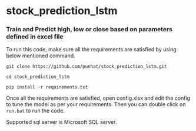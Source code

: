 # stock_prediction_lstm
### Train and Predict high, low or close based on parameters defined in excel file

To run this code, make sure all the requirements are satisfied by using below mentioned command.

``git clone https://github.com/punhat/stock_prediction_lstm.git``

``cd stock_prediction_lstm``

``pip install -r requirements.txt``

Once all the requirements are satisfied, open config.xlsx and edit the config to tune the model as per your requirements. Then you can double click on
``run.bat`` to run the code.

Supported sql server is Microsoft SQL server.